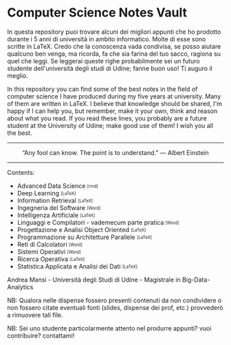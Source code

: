 # Computer Science Notes Vault
In questa repository puoi trovare alcuni dei migliori appunti che ho prodotto durante i 5 anni di università in ambito informatico. Molte di esse sono scritte in LaTeX.  Credo che la conoscenza vada condivisa, se posso aiutare qualcuno ben venga, ma ricorda, fa che sia farina del tuo sacco, ragiona su quel che leggi. Se leggerai queste righe probabilmente sei un futuro studente dell'università degli studi di Udine; fanne buon uso! Ti auguro il meglio.


In this repository you can find some of the best notes in the field of computer science I have produced during my five years at university. Many of them are written in LaTeX. I believe that knowledge should be shared, I'm happy if I can help you, but remember, make it your own, think and reason about what you read. If you read these lines, you probably are a future student at the University of Udine; make good use of them! I wish you all the best.

---
<p align="center">
“Any fool can know. The point is to understand.”  ―  Albert Einstein
</p>

---

Contents:
- Advanced Data Science <sub><sup>[rmd]</sup></sub>
- Deep Learning <sub><sup>[LaTeX]</sup></sub>
- Information Retrieval <sub><sup>[LaTeX]</sup></sub>
- Ingegneria del Software <sub><sup>[Word]</sup></sub>
- Intelligenza Artificiale <sub><sup>[LaTeX]</sup></sub>
- Linguaggi e Compilatori - vademecum parte pratica <sub><sup>[Word]</sup></sub>
- Progettazione e Analisi Object Oriented <sub><sup>[LaTeX]</sup></sub>
- Programmazione su Architetture Parallele <sub><sup>[LaTeX]</sup></sub>
- Reti di Calcolatori <sub><sup>[Word]</sup></sub>
- Sistemi Operativi <sub><sup>[Word]</sup></sub>
- Ricerca Operativa <sub><sup>[LaTeX]</sup></sub>
- Statistica Applicata e Analisi dei Dati <sub><sup>[LaTeX]</sup></sub>

Andrea Mansi - Università degli Studi di Udine - Magistrale in Big-Data-Analytics

NB: Qualora nelle dispense fossero presenti contenuti da non condividere o non fossero citate eventuali fonti (slides, dispense dei prof, etc.) provvederò a rimuovere tali file.

NB: Sei uno studente particolarmente attento nel produrre appunti? vuoi contribuire? contattami!
